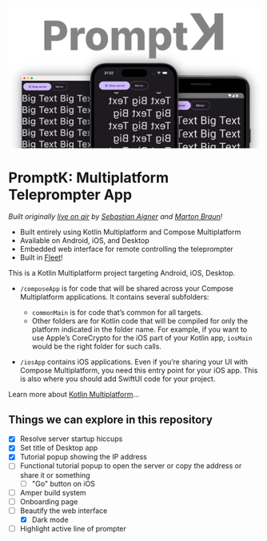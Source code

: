 ![](readme_images/promptk.png)

# PromptK: Multiplatform Teleprompter App

_Built originally [live on air](https://twitch.tv/sebi_io) by [Sebastian Aigner](https://github.com/sebastianaigner) and
[Marton Braun](https://github.com/zsmb13)!_

- Built entirely using Kotlin Multiplatform and Compose Multiplatform
- Available on Android, iOS, and Desktop
- Embedded web interface for remote controlling the teleprompter
- Built in [Fleet](https://blog.jetbrains.com/kotlin/2023/11/kotlin-multiplatform-tooling-in-fleet/)!

This is a Kotlin Multiplatform project targeting Android, iOS, Desktop.

* `/composeApp` is for code that will be shared across your Compose Multiplatform applications.
  It contains several subfolders:
    - `commonMain` is for code that’s common for all targets.
    - Other folders are for Kotlin code that will be compiled for only the platform indicated in the folder name.
      For example, if you want to use Apple’s CoreCrypto for the iOS part of your Kotlin app,
      `iosMain` would be the right folder for such calls.

* `/iosApp` contains iOS applications. Even if you’re sharing your UI with Compose Multiplatform,
  you need this entry point for your iOS app. This is also where you should add SwiftUI code for your project.

Learn more about [Kotlin Multiplatform](https://www.jetbrains.com/help/kotlin-multiplatform-dev/get-started.html)…

## Things we can explore in this repository

- [X] Resolve server startup hiccups
- [X] Set title of Desktop app
- [x] Tutorial popup showing the IP address
- [ ] Functional tutorial popup to open the server or copy the address or share it or something
    - [ ] "Go" button on iOS
- [ ] Amper build system
- [ ] Onboarding page
- [ ] Beautify the web interface
    - [x] Dark mode
- [ ] Highlight active line of prompter
